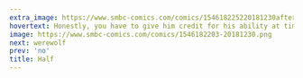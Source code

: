 ```yaml
---
extra_image: https://www.smbc-comics.com/comics/154618225220181230after.png
hovertext: Honestly, you have to give him credit for his ability at timing.
image: https://www.smbc-comics.com/comics/1546182203-20181230.png
next: werewolf
prev: 'no'
title: Half
---
```

